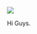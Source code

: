 ![]([http://url/to/img.png](https://media.discordapp.net/attachments/1209250702862319636/1213117121383505992/IMG_2393.jpg?ex=65f44e5c&is=65e1d95c&hm=780613888d063382d25b07f4e3ab4c876bf7882668f8c2eda778edb08c5470b2&=&format=webp)https://media.discordapp.net/attachments/1209250702862319636/1213117121383505992/IMG_2393.jpg?ex=65f44e5c&is=65e1d95c&hm=780613888d063382d25b07f4e3ab4c876bf7882668f8c2eda778edb08c5470b2&=&format=webp)

Hi Guys.
